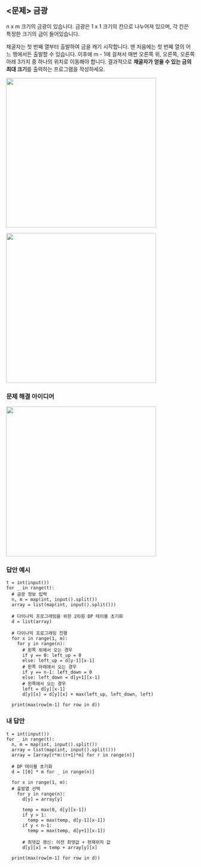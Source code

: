 ## <문제> 금광
n x m 크기의 금광이 있습니다. 금광은 1 x 1 크기의 칸으로 나누어져 있으며, 각 칸은 특정한 크기의 
금이 들어있습니다.

채굴자는 첫 번째 열부터 출발하여 금을 캐기 시작합니다. 맨 처음에는 첫 번째 열의 어느 행에서든 출발할
수 있습니다. 이후에 m - 1에 걸쳐서 매번 오른쪽 위, 오른쪽, 오른쪽 아래 3가지 중 하나의 위치로 
이동해야 합니다. 결과적으로 **채굴자가 얻을 수 있는 금의 최대 크기**를 출력하는 프로그램을 작성하세요.

<img src=https://user-images.githubusercontent.com/62216628/161977803-e4c38611-a66e-48fc-afc4-d6d881cda827.png width=400px></img>

<img src=https://user-images.githubusercontent.com/62216628/161977055-343fd73f-3f44-437b-acd8-029c7379087f.png width=400px></img>

### 문제 해결 아이디어

<img src=https://user-images.githubusercontent.com/62216628/161990353-e3b78b72-0cee-4434-af75-41b74c574a3a.png width=400px></img>


### 답안 예시
```
t = int(input())
for _ in range(t):
  # 금광 정보 입력
  n, m = map(int, input().split())
  array = list(map(int, input().split()))
  
  # 다이나믹 프로그래밍을 위한 2차원 DP 테이블 초기화
  d = list(array)
  
  # 다이나믹 프로그래밍 진행
  for x in range(1, m):
    for y in range(n):
      # 왼쪽 위에서 오는 경우
      if y == 0: left_up = 0
      else: left_up = d[y-1][x-1]
      # 왼쪽 아래에서 오는 경우
      if y == n-1: left_down = 0
      else: left_down = d[y+1][x-1]
      # 왼쪽에서 오는 경우
      left = d[y][x-1]
      d[y][x] = d[y][x] + max(left_up, left_down, left)

  print(max(row[m-1] for row in d))
```

### 내 답안
```
t = int(input())
for _ in range(t):
  n, m = map(int, input().split())
  array = list(map(int, input().split()))
  array = [array[r*m:(r+1)*m] for r in range(n)]

  # DP 테이블 초기화
  d = [[0] * m for _ in range(n)]

  for x in range(1, m):
  # 출발열 선택
    for y in range(n):
      d[y] = array[y]

      temp = max(0, d[y][x-1])
      if y > 1:
        temp = max(temp, d[y-1][x-1])
      if y < n-1:
        temp = max(temp, d[y+1][x-1])

      # 최댓값 갱신: 이전 최댓값 + 현재위치 값 
      d[y][x] = temp + array[y][x]

  print(max(row[m-1] for row in d))
```

